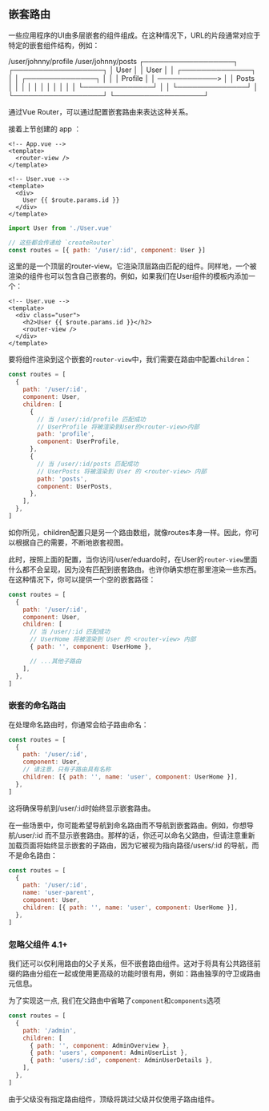 ## 嵌套路由
一些应用程序的UI由多层嵌套的组件组成。在这种情况下，URL的片段通常对应于特定的嵌套组件结构，例如：

/user/johnny/profile                   /user/johnny/posts 
┌──────────────────┐                  ┌──────────────────┐
│ User             │                  │ User             │
│ ┌──────────────┐ │                  │ ┌──────────────┐ │
│ │ Profile      │ │  ────────────>   │ │ Posts        │ │
│ │              │ │                  │ │              │ │
│ └──────────────┘ │                  │ └──────────────┘ │
└──────────────────┘                  └──────────────────┘

通过Vue Router，可以通过配置嵌套路由来表达这种关系。

接着上节创建的 app ：

```vue
<!-- App.vue -->
<template>
  <router-view />
</template>

<!-- User.vue -->
<template>
  <div>
    User {{ $route.params.id }}
  </div>
</template>
```
```js
import User from './User.vue'

// 这些都会传递给 `createRouter`
const routes = [{ path: '/user/:id', component: User }]
```

这里的<router-view>是一个顶层的router-view。它渲染顶层路由匹配的组件。同样地，一个被渲染的组件也可以包含自己嵌套的<router-view>。例如，如果我们在User组件的模板内添加一个<router-view>：

```vue
<!-- User.vue -->
<template>
  <div class="user">
    <h2>User {{ $route.params.id }}</h2>
    <router-view />
  </div>
</template>
```

要将组件渲染到这个嵌套的`router-view`中，我们需要在路由中配置`children`：

```js
const routes = [
  {
    path: '/user/:id',
    component: User,
    children: [
      {
        // 当 /user/:id/profile 匹配成功
        // UserProfile 将被渲染到User的<router-view>内部
        path: 'profile',
        component: UserProfile,
      },
      {
        // 当 /user/:id/posts 匹配成功
        // UserPosts 将被渲染到 User 的 <router-view> 内部
        path: 'posts',
        component: UserPosts,
      },
    ],
  },
]
```

如你所见，children配置只是另一个路由数组，就像routes本身一样。因此，你可以根据自己的需要，不断地嵌套视图。

此时，按照上面的配置，当你访问/user/eduardo时，在User的`router-view`里面什么都不会呈现，因为没有匹配到嵌套路由。也许你确实想在那里渲染一些东西。在这种情况下，你可以提供一个空的嵌套路径：

```js
const routes = [
  {
    path: '/user/:id',
    component: User,
    children: [
      // 当 /user/:id 匹配成功
      // UserHome 将被渲染到 User 的 <router-view> 内部
      { path: '', component: UserHome },

      // ...其他子路由
    ],
  },
]
```

### 嵌套的命名路由
在处理命名路由时，你通常会给子路由命名：

```js
const routes = [
  {
    path: '/user/:id',
    component: User,
    // 请注意，只有子路由具有名称
    children: [{ path: '', name: 'user', component: UserHome }],
  },
]
```

这将确保导航到/user/:id时始终显示嵌套路由。

在一些场景中，你可能希望导航到命名路由而不导航到嵌套路由。例如，你想导航/user/:id 而不显示嵌套路由。那样的话，你还可以命名父路由，但请注意重新加载页面将始终显示嵌套的子路由，因为它被视为指向路径/users/:id 的导航，而不是命名路由：

```js
const routes = [
  {
    path: '/user/:id',
    name: 'user-parent',
    component: User,
    children: [{ path: '', name: 'user', component: UserHome }],
  },
]
```

### 忽略父组件 4.1+
我们还可以仅利用路由的父子关系，但不嵌套路由组件。这对于将具有公共路径前缀的路由分组在一起或使用更高级的功能时很有用，例如：路由独享的守卫或路由元信息。

为了实现这一点, 我们在父路由中省略了`component`和`components`选项

```js
const routes = [
  {
    path: '/admin',
    children: [
      { path: '', component: AdminOverview },
      { path: 'users', component: AdminUserList },
      { path: 'users/:id', component: AdminUserDetails },
    ], 
  },
]
```

由于父级没有指定路由组件，顶级<router-view>将跳过父级并仅使用子路由组件。